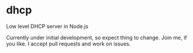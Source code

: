 dhcp
====

Low level DHCP server in Node.js

Currently under initial development, so expect thing to change.
Join me, if you like. I accept pull requests and work on issues.
